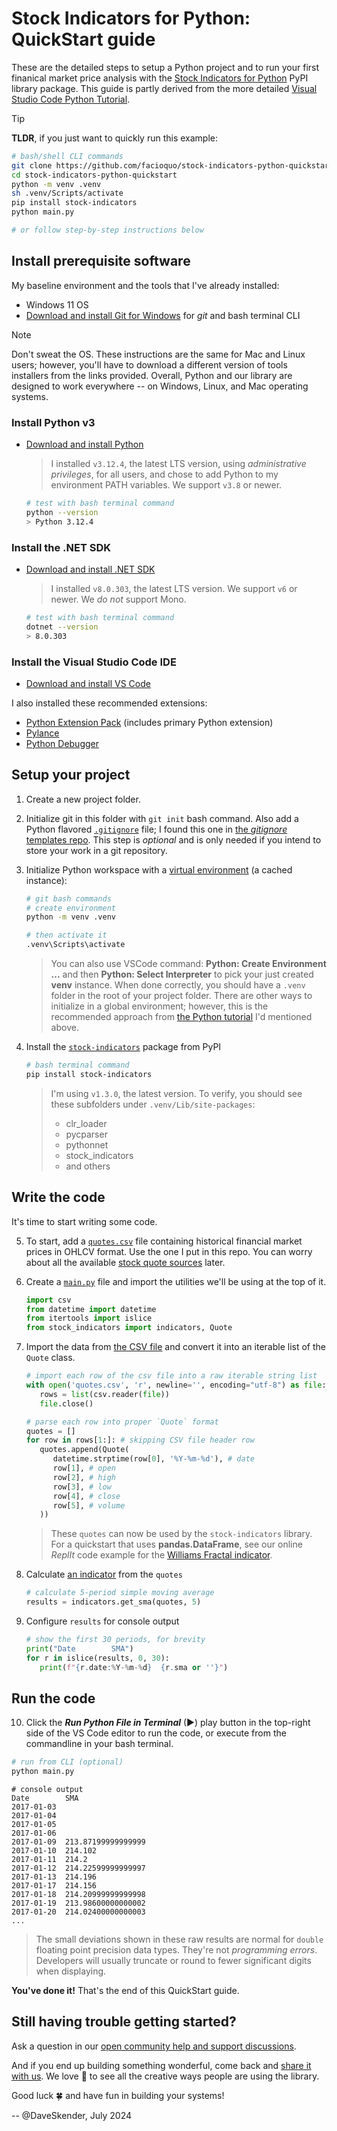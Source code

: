 # Stock Indicators for Python: QuickStart guide

These are the detailed steps to setup a Python project and to run your first finanical market price analysis with the [Stock Indicators for Python](https://python.stockindicators.dev) PyPI library package.  This guide is partly derived from the more detailed [Visual Studio Code Python Tutorial](https://code.visualstudio.com/docs/python/python-tutorial).

> [!TIP]
> **TLDR**, if you just want to quickly run this example:
>
> ```bash
> # bash/shell CLI commands
> git clone https://github.com/facioquo/stock-indicators-python-quickstart.git
> cd stock-indicators-python-quickstart
> python -m venv .venv
> sh .venv/Scripts/activate
> pip install stock-indicators
> python main.py
> 
> # or follow step-by-step instructions below
> ```

## Install prerequisite software

My baseline environment and the tools that I've already installed:

- Windows 11 OS
- [Download and install Git for Windows](https://git-scm.com/download/win) for *git* and bash terminal CLI

> [!NOTE]
> Don't sweat the OS.  These instructions are the same for Mac and Linux users; however, you'll have to download a different version of tools installers from the links provided.  Overall, Python and our library are designed to work everywhere -- on Windows, Linux, and Mac operating systems.

### Install Python v3

- [Download and install Python](https://www.python.org/downloads)

   > I installed `v3.12.4`, the latest LTS version, using *administrative privileges*, for all users, and chose to add Python to my environment PATH variables.  We support `v3.8` or newer.

   ```bash
   # test with bash terminal command
   python --version
   > Python 3.12.4
   ```

### Install the .NET SDK

- [Download and install .NET SDK](https://dotnet.microsoft.com/en-us/download/visual-studio-sdks)

   > I installed `v8.0.303`, the latest LTS version.  We support `v6` or newer.  We *do not* support Mono.

   ```bash
   # test with bash terminal command
   dotnet --version
   > 8.0.303
   ```

### Install the Visual Studio Code IDE

- [Download and install VS Code](https://code.visualstudio.com/download)

I also installed these recommended extensions:

- [Python Extension Pack](https://marketplace.visualstudio.com/items?itemName=donjayamanne.python-extension-pack) (includes primary Python extension)
- [Pylance](https://marketplace.visualstudio.com/items?itemName=ms-python.vscode-pylance)
- [Python Debugger](https://marketplace.visualstudio.com/items?itemName=ms-python.debugpy)

## Setup your project

1. Create a new project folder.
2. Initialize git in this folder with `git init` bash command.  Also add a Python flavored [`.gitignore`](.gitignore) file; I found this one in [the *gitignore* templates repo](https://github.com/github/gitignore/blob/4488915eec0b3a45b5c63ead28f286819c0917de/Python.gitignore).  This step is *optional* and is only needed if you intend to store your work in a git repository.
3. Initialize Python workspace with a [virtual environment](https://docs.python.org/3/tutorial/venv.html#creating-virtual-environments) (a cached instance):

   ```bash
   # git bash commands
   # create environment
   python -m venv .venv

   # then activate it
   .venv\Scripts\activate
   ```

   > You can also use VSCode command: **Python: Create Environment ...** and then **Python: Select Interpreter** to pick your just created **venv** instance.  When done correctly, you should have a `.venv` folder in the root of your project folder.  There are other ways to initialize in a global environment; however, this is the recommended approach from [the Python tutorial](https://code.visualstudio.com/docs/python/python-tutorial) I'd mentioned above.

4. Install the [`stock-indicators`](https://pypi.org/project/stock-indicators) package from PyPI

   ```bash
   # bash terminal command
   pip install stock-indicators
   ```

   > I'm using `v1.3.0`, the latest version.  To verify, you should see these subfolders under `.venv/Lib/site-packages`:
   > - clr_loader
   > - pycparser
   > - pythonnet
   > - stock_indicators
   > - and others

## Write the code

It's time to start writing some code.

5. To start, add a [`quotes.csv`](quotes.csv) file containing historical financial market prices in OHLCV format.  Use the one I put in this repo.  You can worry about all the available [stock quote sources](https://github.com/DaveSkender/Stock.Indicators/discussions/579) later.

6. Create a [`main.py`](main.py) file and import the utilities we'll be using at the top of it.

   ```python
   import csv
   from datetime import datetime
   from itertools import islice
   from stock_indicators import indicators, Quote
   ```

7. Import the data from [the CSV file](quotes.csv) and convert it into an iterable list of the `Quote` class.

   ```python
   # import each row of the csv file into a raw iterable string list
   with open('quotes.csv', 'r', newline='', encoding="utf-8") as file:
      rows = list(csv.reader(file))
      file.close()

   # parse each row into proper `Quote` format
   quotes = []
   for row in rows[1:]: # skipping CSV file header row
      quotes.append(Quote(
         datetime.strptime(row[0], '%Y-%m-%d'), # date
         row[1], # open
         row[2], # high
         row[3], # low
         row[4], # close
         row[5], # volume
      ))
   ```

   > These `quotes` can now be used by the `stock-indicators` library.  For a quickstart that uses **pandas.DataFrame**, see our online *ReplIt* code example for the [Williams Fractal indicator](https://replit.com/@daveskender/Stock-Indicators-for-Python-Williams-Fractal).

8. Calculate [an indicator](https://python.stockindicators.dev/indicators) from the `quotes`

   ```python
   # calculate 5-period simple moving average
   results = indicators.get_sma(quotes, 5)
   ```

9. Configure `results` for console output

   ```python
   # show the first 30 periods, for brevity
   print("Date        SMA")
   for r in islice(results, 0, 30):
      print(f"{r.date:%Y-%m-%d}  {r.sma or ''}")
   ```

## Run the code

10. Click the ***Run Python File in Terminal*** (&#9658;) play button in the top-right side of the VS Code editor to run the code, or execute from the commandline in your bash terminal.

   ```bash
   # run from CLI (optional)
   python main.py
   ```

   ```console
   # console output
   Date        SMA
   2017-01-03
   2017-01-04
   2017-01-05
   2017-01-06
   2017-01-09  213.87199999999999
   2017-01-10  214.102
   2017-01-11  214.2
   2017-01-12  214.22599999999997
   2017-01-13  214.196
   2017-01-17  214.156
   2017-01-18  214.20999999999998
   2017-01-19  213.98600000000002
   2017-01-20  214.02400000000003
   ...
   ```

   > The small deviations shown in these raw results are normal for `double` floating point precision data types.  They're not *programming errors*.  Developers will usually truncate or round to fewer significant digits when displaying.

**You've done it!**  That's the end of this QuickStart guide.

## Still having trouble getting started?

Ask a question in our [open community help and support discussions](https://github.com/DaveSkender/Stock.Indicators/discussions/categories/help-and-support).

And if you end up building something wonderful, come back and [share it with us](https://github.com/DaveSkender/Stock.Indicators/discussions/categories/show-and-tell).  We love &#128150; to see all the creative ways people are using the library.

Good luck &#127808; and have fun in building your systems!

-- @DaveSkender, July 2024
